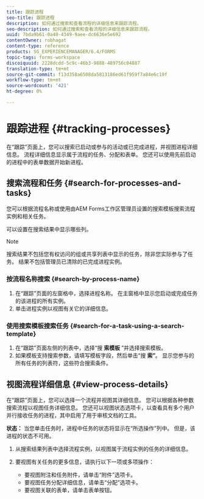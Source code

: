 ```yaml
---
title: 跟踪进程
seo-title: 跟踪进程
description: 如何通过搜索和查看流程的详细信息来跟踪流程。
seo-description: 如何通过搜索和查看流程的详细信息来跟踪流程。
uuid: 7bda9b61-0a40-4349-9aee-dc6636e5e692
contentOwner: robhagat
content-type: reference
products: SG_EXPERIENCEMANAGER/6.4/FORMS
topic-tags: forms-workspace
discoiquuid: 2228dcdd-5c9c-46b3-9888-489756c04887
translation-type: tm+mt
source-git-commit: f13d358a6508da5813186ed61f959f7a84e6c19f
workflow-type: tm+mt
source-wordcount: '421'
ht-degree: 0%

---
```



# 跟踪进程 {#tracking-processes}

在“跟踪”页面上，您可以搜索已启动或参与的活动或已完成进程，并视图进程详细信息。 流程详细信息显示属于流程的任务、分配和表单。 您还可以使用先前启动的进程中的表单数据开始新进程。

## 搜索流程和任务 {#search-for-processes-and-tasks}

您可以根据流程名称或使用由AEM Forms工作区管理员设置的搜索模板搜索流程实例和相关任务。

可以设置在搜索结果中显示哪些列。

>[!NOTE]
>
>搜索结果不包括您有权访问的组或共享列表中显示的任务，除非您实际参与了任务。 结果不包括管理员已清除的已完成进程实例。

### 按流程名称搜索 {#search-by-process-name}

1. 在“跟踪”页面的左窗格中，选择进程名称。 在主窗格中显示您启动或完成任务的该进程的所有实例。
1. 单击进程实例以视图有关它的详细信息。

### 使用搜索模板搜索任务 {#search-for-a-task-using-a-search-template}

1. 在“跟踪”页面左侧的列表中，选择“搜 **索模板** ”并选择搜索模板。
1. 如果模板支持搜索参数，请填写模板字段，然后单击“搜 **索”**。 显示您参与的所有任务的列表符，这些符合搜索条件。

## 视图流程详细信息 {#view-process-details}

在“跟踪”页面上，您可以选择一个流程并视图其详细信息。 您可以根据各种参数搜索流程以视图任务详细信息。 您还可以视图状态选项卡，以查看具有多个用户并行接收任务的进程，其中启用了用于审核文档的工具。

**状态：** 当您单击任务时，进程中任务的状态将显示在“所选操作”列中。 但是，该进程的状态不可用。

1. 从搜索结果列表中选择流程实例，以视图属于流程实例的任务的详细信息。
1. 要视图有关任务的更多信息，请执行以下一项或多项操作：

   * 要视图附注和任务附件，请单击“附件”选项卡。
   * 要视图任务分配详细信息，请单击“分配”选项卡。
   * 要视图关联的表单，请单击表单按钮。

